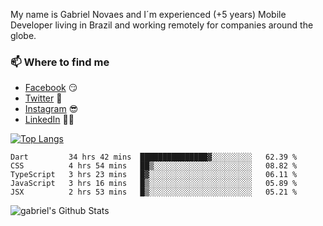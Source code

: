 
<!--
### Hi there 👋

**gblnovaes/gblnovaes** is a ✨ _special_ ✨ repository because its `README.md` (this file) appears on your GitHub profile.

Here are some ideas to get you started:

- 🔭 I’m currently working on ...
- 🌱 I’m currently learning ...
- 👯 I’m looking to collaborate on ...
- 🤔 I’m looking for help with ...
- 💬 Ask me about ...
- 📫 How to reach me: ...
- 😄 Pronouns: ...
- ⚡ Fun fact: ...
-->

My name is Gabriel Novaes and I´m experienced (+5 years) Mobile Developer living in Brazil and working remotely for companies around the globe. 



### 📫 Where to find me
- [Facebook](https://facebook.com/gblnovaes) 😏
- [Twitter](https://twitter.com/gblnovaes) 🐤
- [Instagram](https://instagram.com/gblnovaes_) 😎
- [LinkedIn](https://linkedin.com/in/gblnovaes) 👨💼

<!--- [Website](https://gabrielnovaes.com.br) 😏🔗 -->

[![Top Langs](https://github-readme-stats.vercel.app/api/top-langs/?username=gblnovaes)](https://github.com/gblnovaes/github-readme-stats)

<!--START_SECTION:waka-->
```text
Dart         34 hrs 42 mins  ███████████████▓░░░░░░░░░   62.39 % 
CSS          4 hrs 54 mins   ██▒░░░░░░░░░░░░░░░░░░░░░░   08.82 % 
TypeScript   3 hrs 23 mins   █▓░░░░░░░░░░░░░░░░░░░░░░░   06.11 % 
JavaScript   3 hrs 16 mins   █▒░░░░░░░░░░░░░░░░░░░░░░░   05.89 % 
JSX          2 hrs 53 mins   █▒░░░░░░░░░░░░░░░░░░░░░░░   05.21 % 
```
<!--END_SECTION:waka-->

![gabriel's Github Stats](https://github-readme-stats.vercel.app/api?username=gblnovaes&show_icons=true&theme=radical)
